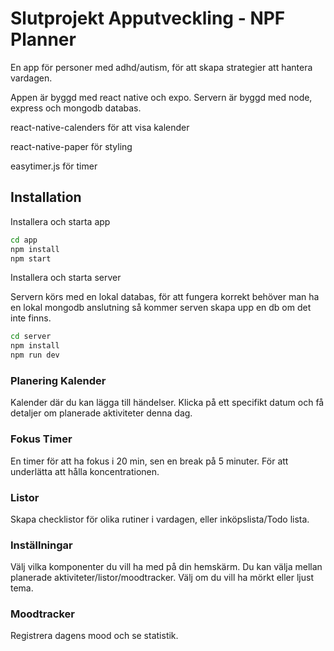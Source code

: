 # Slutprojekt Apputveckling - NPF Planner

En app för personer med adhd/autism, för att skapa strategier att hantera vardagen.

Appen är byggd med react native och expo. Servern är byggd med node, express och mongodb databas.

react-native-calenders för att visa kalender

react-native-paper för styling

easytimer.js för timer

## Installation

Installera och starta app

```bash
cd app
npm install
npm start

```

Installera och starta server

Servern körs med en lokal databas, för att fungera korrekt behöver man ha en lokal mongodb anslutning så kommer serven skapa upp en db om det inte finns.

```bash
cd server
npm install
npm run dev

```

### Planering Kalender

Kalender där du kan lägga till händelser. Klicka på ett specifikt datum och få detaljer om planerade aktiviteter denna dag.

### Fokus Timer

En timer för att ha fokus i 20 min, sen en break på 5 minuter. För att underlätta att hålla koncentrationen.

### Listor

Skapa checklistor för olika rutiner i vardagen, eller inköpslista/Todo lista.

### Inställningar

Välj vilka komponenter du vill ha med på din hemskärm. Du kan välja mellan planerade aktiviteter/listor/moodtracker.
Välj om du vill ha mörkt eller ljust tema.

### Moodtracker

Registrera dagens mood och se statistik.

